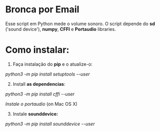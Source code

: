# Bronca por Email
Esse script em Python mede o volume sonoro. O script depende do **sd** ('sound device'), **numpy**, **CFFI** 
 e **Portaudio** libraries. 
 
 # Como instalar:
 
 1. Faça instalação do **pip** e o atualize-o: 
 
 *python3 -m pip install setuptools --user*
 
 2. Install **as dependencias**: 
 
 *python3 -m pip install cffi --user*
 
 *Instale o portaudio* (on Mac OS X)
 
 3. Instale **sounddevice:**
 
 *python3 -m pip install sounddevice --user*
